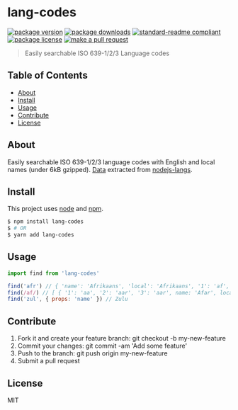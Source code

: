 
# lang-codes
[![package version](https://img.shields.io/npm/v/lang-codes.svg?style=flat-square)](https://npmjs.org/package/lang-codes)
[![package downloads](https://img.shields.io/npm/dm/lang-codes.svg?style=flat-square)](https://npmjs.org/package/lang-codes)
[![standard-readme compliant](https://img.shields.io/badge/readme%20style-standard-brightgreen.svg?style=flat-square)](https://github.com/RichardLitt/standard-readme)
[![package license](https://img.shields.io/npm/l/lang-codes.svg?style=flat-square)](https://npmjs.org/package/lang-codes)
[![make a pull request](https://img.shields.io/badge/PRs-welcome-brightgreen.svg?style=flat-square)](http://makeapullrequest.com)

> Easily searchable ISO 639-1/2/3 Language codes

## Table of Contents

- [About](#about)
- [Install](#install)
- [Usage](#usage)
- [Contribute](#contribute)
- [License](#License)

## About

Easily searchable ISO 639-1/2/3 language codes with English and local names (under 6kB gzipped). [Data](src/data.js) extracted from [nodejs-langs](https://github.com/adlawson/nodejs-langs).

## Install

This project uses [node](https://nodejs.org) and [npm](https://www.npmjs.com). 

```sh
$ npm install lang-codes
$ # OR
$ yarn add lang-codes
```

## Usage

```js
import find from 'lang-codes'

find('afr') // { 'name': 'Afrikaans', 'local': 'Afrikaans', '1': 'af', '2': 'afr', '2T': 'afr', '2B': 'afr', '3': 'afr' }
find(/af/) // [ { '1': 'aa', '2': 'aar', '3': 'aar', name: 'Afar', local: 'Afaraf', '2T': 'aar', '2B': 'aar' }, { '1': 'af', '2': 'afr', '3': 'afr', name: 'Afrikaans', local: 'Afrikaans', '2T': 'afr', '2B': 'afr' } ]
find('zul', { props: 'name' }) // Zulu

```

## Contribute

1. Fork it and create your feature branch: git checkout -b my-new-feature
2. Commit your changes: git commit -am 'Add some feature'
3. Push to the branch: git push origin my-new-feature 
4. Submit a pull request

## License

MIT
    